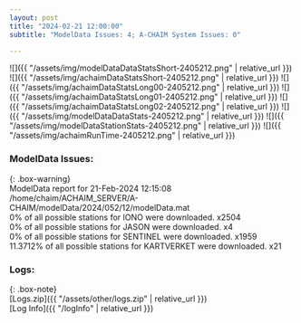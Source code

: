 ```yaml
---
layout: post
title: "2024-02-21 12:00:00"
subtitle: "ModelData Issues: 4; A-CHAIM System Issues: 0"

---
```


![]({{ "/assets/img/modelDataDataStatsShort-2405212.png" | relative_url }})
![]({{ "/assets/img/achaimDataStatsShort-2405212.png" | relative_url }})
![]({{ "/assets/img/achaimDataStatsLong00-2405212.png" | relative_url }})
![]({{ "/assets/img/achaimDataStatsLong01-2405212.png" | relative_url }})
![]({{ "/assets/img/achaimDataStatsLong02-2405212.png" | relative_url }})
![]({{ "/assets/img/modelDataDataStats-2405212.png" | relative_url }})
![]({{ "/assets/img/modelDataStationStats-2405212.png" | relative_url }})
![]({{ "/assets/img/achaimRunTime-2405212.png" | relative_url }})


### ModelData Issues:  
  
{: .box-warning}  
 ModelData report for 21-Feb-2024 12:15:08   
 /home/chaim/ACHAIM_SERVER/A-CHAIM/modelData/2024/052/12/modelData.mat   
 0% of all possible stations for IONO were downloaded. x2504   
 0% of all possible stations for JASON were downloaded. x4   
 0% of all possible stations for SENTINEL were downloaded. x1959   
 11.3712% of all possible stations for KARTVERKET were downloaded. x21   
  


### Logs:  
  
{: .box-note}  
[Logs.zip]({{ "/assets/other/logs.zip" | relative_url }})  
[Log Info]({{ "/logInfo" | relative_url }})  
